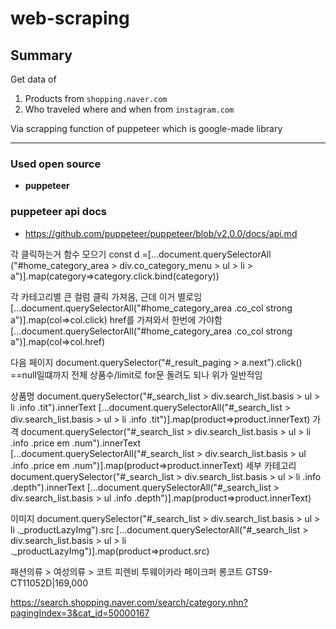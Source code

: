# web-scraping

## Summary

Get data of

1. Products from `shopping.naver.com`
2. Who traveled where and when from `instagram.com`

Via scrapping function of puppeteer which is google-made library

---

### Used open source
- **puppeteer**

### puppeteer api docs

- https://github.com/puppeteer/puppeteer/blob/v2.0.0/docs/api.md

각 클릭하는거 함수 모으기
const d =[...document.querySelectorAll ("#home_category_area > div.co_category_menu > ul > li > a")].map(category=>category.click.bind(category))

각 카테고리별 큰 컬럼 클릭 가져옴, 근데 이거 별로임
[...document.querySelectorAll("#home_category_area .co_col strong a")].map(col=>col.click)
href를 가져와서 한번에 가야함
[...document.querySelectorAll("#home_category_area .co_col strong a")].map(col=>col.href)

다음 페이지
document.querySelector("#\_result_paging > a.next").click() ==null일떄까지
전체 상품수/limit로 for문 돌려도 되나 위가 일반적임

상품명
document.querySelector("#\_search_list > div.search_list.basis > ul > li .info .tit").innerText
[...document.querySelectorAll("#_search_list > div.search_list.basis > ul > li .info .tit")].map(product=>product.innerText)
가격
document.querySelector("#\_search_list > div.search_list.basis > ul > li .info .price em .num").innerText
[...document.querySelectorAll("#_search_list > div.search_list.basis > ul .info .price em .num")].map(product=>product.innerText)
세부 카테고리
document.querySelector("#\_search_list > div.search_list.basis > ul > li .info .depth").innerText
[...document.querySelectorAll("#_search_list > div.search_list.basis > ul .info .depth")].map(product=>product.innerText)

이미지
document.querySelector("#\_search_list > div.search_list.basis > ul > li .\_productLazyImg").src
[...document.querySelectorAll("#_search_list > div.search_list.basis > ul > li ._productLazyImg")].map(product=>product.src)

패션의류 > 여성의류 > 코트
피렌비 투웨이카라 페이크퍼 롱코트 GTS9-CT11052D|169,000

https://search.shopping.naver.com/search/category.nhn?pagingIndex=3&cat_id=50000167
